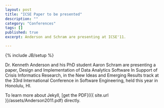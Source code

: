 ```yaml
---
layout: post
title: "ICSE Paper to be presented"
description: ""
category: "Conferences"
tags: []
published: true
excerpt: Anderson and Schram are presenting at ICSE'11.

---
```

{% include JB/setup %}

Dr. Kenneth Anderson and his PhD student Aaron Schram are presenting a paper, Design and Implementation of Data Analytics Software In Support of Crisis Informatics Research, in the New Ideas and Emerging Results track at the 33rd International Conference in Software Engineering, held this year in Honolulu, HI.

To learn more about Jekyll, [get the PDF]({{ site.url }}/assets/Anderson2011.pdf) directly.
